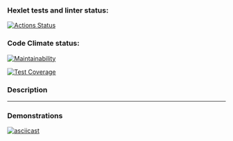 ### Hexlet tests and linter status:
[![Actions Status](https://github.com/SplitCode/frontend-project-46/workflows/hexlet-check/badge.svg)](https://github.com/SplitCode/frontend-project-46/actions)


### Code Climate status:
[![Maintainability](https://api.codeclimate.com/v1/badges/71c007b43f46e158118b/maintainability)](https://codeclimate.com/github/SplitCode/frontend-project-46/maintainability)

[![Test Coverage](https://api.codeclimate.com/v1/badges/71c007b43f46e158118b/test_coverage)](https://codeclimate.com/github/SplitCode/frontend-project-46/test_coverage)

### Description

___
### Demonstrations

[![asciicast](https://asciinema.org/a/610738.svg)](https://asciinema.org/a/610738)